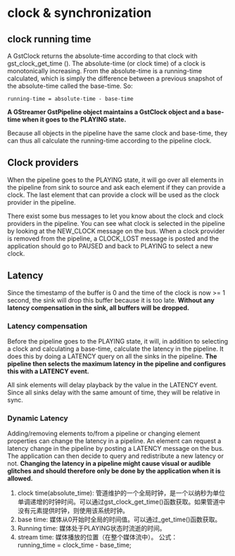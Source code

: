 # clock & synchronization

## clock running time
A GstClock returns the absolute-time according to that clock with gst_clock_get_time (). The absolute-time (or clock time) of a clock is monotonically increasing. From the absolute-time is a running-time calculated, which is simply the difference between a previous snapshot of the absolute-time called the base-time. So:  

    running-time = absolute-time - base-time  

**A GStreamer GstPipeline object maintains a GstClock object and a base-time when it goes to the PLAYING state.**   

Because all objects in the pipeline have the same clock and base-time, they can thus all calculate the running-time according to the pipeline clock.   

## Clock providers
When the pipeline goes to the PLAYING state, it will go over all elements in the pipeline from sink to source and ask each element if they can provide a clock. The last element that can provide a clock will be used as the clock provider in the pipeline.   

There exist some bus messages to let you know about the clock and clock providers in the pipeline. You can see what clock is selected in the pipeline by looking at the NEW_CLOCK message on the bus. When a clock provider is removed from the pipeline, a CLOCK_LOST message is posted and the application should go to PAUSED and back to PLAYING to select a new clock.    

## Latency
Since the timestamp of the buffer is 0 and the time of the clock is now >= 1 second, the sink will drop this buffer because it is too late. **Without any latency compensation in the sink, all buffers will be dropped.**

### Latency compensation
Before the pipeline goes to the PLAYING state, it will, in addition to selecting a clock and calculating a base-time, calculate the latency in the pipeline. It does this by doing a LATENCY query on all the sinks in the pipeline. **The pipeline then selects the maximum latency in the pipeline and configures this with a LATENCY event.**

All sink elements will delay playback by the value in the LATENCY event. Since all sinks delay with the same amount of time, they will be relative in sync.

### Dynamic Latency
Adding/removing elements to/from a pipeline or changing element properties can change the latency in a pipeline. An element can request a latency change in the pipeline by posting a LATENCY message on the bus. The application can then decide to query and redistribute a new latency or not. **Changing the latency in a pipeline might cause visual or audible glitches and should therefore only be done by the application when it is allowed.**   


1.  clock time(absolute_time): 管道维护的一个全局时钟，是一个以纳秒为单位单调递增的时钟时间。可以通过gst_clock_get_time()函数获取。如果管道中没有元素提供时钟，则使用该系统时钟。
2.  base time: 媒体从0开始时全局的时间值。可以通过_get_time()函数获取。
3.  Running time: 媒体处于PLAYING状态时流逝的时间。
4.  stream time: 媒体播放的位置（在整个媒体流中）。
公式：   
running_time = clock_time - base_time;   